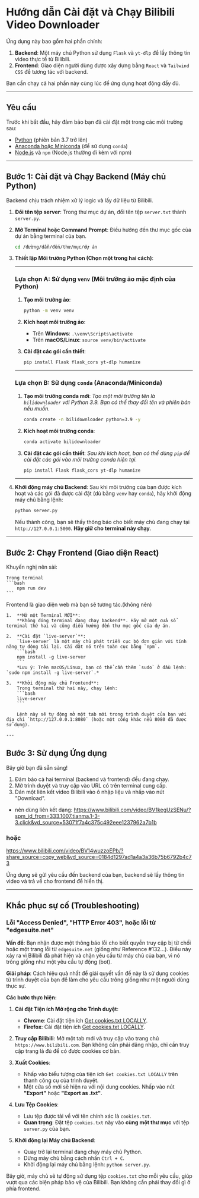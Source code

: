 # Hướng dẫn Cài đặt và Chạy Bilibili Video Downloader

Ứng dụng này bao gồm hai phần chính:
1.  **Backend**: Một máy chủ Python sử dụng `Flask` và `yt-dlp` để lấy thông tin video thực tế từ Bilibili.
2.  **Frontend**: Giao diện người dùng được xây dựng bằng `React` và `Tailwind CSS` để tương tác với backend.

Bạn cần chạy cả hai phần này cùng lúc để ứng dụng hoạt động đầy đủ.

---

## Yêu cầu
Trước khi bắt đầu, hãy đảm bảo bạn đã cài đặt một trong các môi trường sau:
-   [Python](https://www.python.org/downloads/) (phiên bản 3.7 trở lên)
-   [Anaconda hoặc Miniconda](https://docs.conda.io/projects/miniconda/en/latest/) (để sử dụng `conda`)
-   [Node.js](https://nodejs.org/) và `npm` (Node.js thường đi kèm với npm)

---

## Bước 1: Cài đặt và Chạy Backend (Máy chủ Python)

Backend chịu trách nhiệm xử lý logic và lấy dữ liệu từ Bilibili.

1.  **Đổi tên tệp server**:
    Trong thư mục dự án, đổi tên tệp `server.txt` thành `server.py`.

2.  **Mở Terminal hoặc Command Prompt**:
    Điều hướng đến thư mục gốc của dự án bằng terminal của bạn.
    ```bash
    cd /đường/dẫn/đến/thư/mục/dự án
    ```

3.  **Thiết lập Môi trường Python (Chọn một trong hai cách)**:

    ---
    ### Lựa chọn A: Sử dụng `venv` (Môi trường ảo mặc định của Python)

    1.  **Tạo môi trường ảo**:
        ```bash
        python -m venv venv
        ```
    2.  **Kích hoạt môi trường ảo**:
        -   Trên **Windows**: `.\venv\Scripts\activate`
        -   Trên **macOS/Linux**: `source venv/bin/activate`

    3.  **Cài đặt các gói cần thiết**:
        ```bash
        pip install Flask flask_cors yt-dlp humanize
        ```
    ---
    ### Lựa chọn B: Sử dụng `conda` (Anaconda/Miniconda)

    1.  **Tạo môi trường conda mới**:
        *Tạo một môi trường tên là `bilidownloader` với Python 3.9. Bạn có thể thay đổi tên và phiên bản nếu muốn.*
        ```bash
        conda create -n bilidownloader python=3.9 -y
        ```
    2.  **Kích hoạt môi trường conda**:
        ```bash
        conda activate bilidownloader
        ```
    3.  **Cài đặt các gói cần thiết**:
        *Sau khi kích hoạt, bạn có thể dùng `pip` để cài đặt các gói vào môi trường conda hiện tại.*
        ```bash
        pip install Flask flask_cors yt-dlp humanize
        ```
    ---

4.  **Khởi động máy chủ Backend**:
    Sau khi môi trường của bạn được kích hoạt và các gói đã được cài đặt (dù bằng `venv` hay `conda`), hãy khởi động máy chủ bằng lệnh:
    ```bash
    python server.py
    ```

    Nếu thành công, bạn sẽ thấy thông báo cho biết máy chủ đang chạy tại `http://127.0.0.1:5000`.
    **Hãy giữ cho terminal này chạy**.

---

## Bước 2: Chạy Frontend (Giao diện React)
Khuyến nghị nên sài:

    Trong terminal
    ```bash
        npm run dev
    ```

Frontend là giao diện web mà bạn sẽ tương tác.(không nên)

    1.  **Mở một Terminal MỚI**:
        **Không đóng terminal đang chạy backend**. Hãy mở một cửa sổ terminal thứ hai và cũng điều hướng đến thư mục gốc của dự án.

    2.  **Cài đặt `live-server`**:
        `live-server` là một máy chủ phát triển cục bộ đơn giản với tính năng tự động tải lại. Cài đặt nó trên toàn cục bằng `npm`.
        ```bash
        npm install -g live-server
        ```
        *Lưu ý: Trên macOS/Linux, bạn có thể cần thêm `sudo` ở đầu lệnh: `sudo npm install -g live-server`.*

    3.  **Khởi động máy chủ Frontend**:
        Trong terminal thứ hai này, chạy lệnh:
        ```bash
        live-server
        ```

        Lệnh này sẽ tự động mở một tab mới trong trình duyệt của bạn với địa chỉ `http://127.0.0.1:8080` (hoặc một cổng khác nếu 8080 đã được sử dụng).

    ---

## Bước 3: Sử dụng Ứng dụng

Bây giờ bạn đã sẵn sàng!
1.  Đảm bảo cả hai terminal (backend và frontend) đều đang chạy.
2.  Mở trình duyệt và truy cập vào URL có trên terminal cung cấp.
3.  Dán một liên kết video Bilibili vào ô nhập liệu và nhấp vào nút "Download".
* nên dùng liên kết dạng: https://www.bilibili.com/video/BV1kegUzSENu/?spm_id_from=333.1007.tianma.1-3-3.click&vd_source=53071f7a4c375c492eee1237962a7b1b
### hoặc ###
https://www.bilibili.com/video/BV14wuzzoEPb/?share_source=copy_web&vd_source=0184d1297ad1a4a3a36b75b6792b4c73

Ứng dụng sẽ gửi yêu cầu đến backend của bạn, backend sẽ lấy thông tin video và trả về cho frontend để hiển thị.

---

## Khắc phục sự cố (Troubleshooting)

### Lỗi "Access Denied", "HTTP Error 403", hoặc lỗi từ "edgesuite.net"

**Vấn đề**: Bạn nhận được một thông báo lỗi cho biết quyền truy cập bị từ chối hoặc một trang lỗi từ `edgesuite.net` (giống như Reference #132...). Điều này xảy ra vì Bilibili đã phát hiện và chặn yêu cầu từ máy chủ của bạn, vì nó trông giống như một yêu cầu tự động (bot).

**Giải pháp**: Cách hiệu quả nhất để giải quyết vấn đề này là sử dụng cookies từ trình duyệt của bạn để làm cho yêu cầu trông giống như một người dùng thực sự.

**Các bước thực hiện:**

1.  **Cài đặt Tiện ích Mở rộng cho Trình duyệt**:
    *   **Chrome**: Cài đặt tiện ích [Get cookies.txt LOCALLY](https://chrome.google.com/webstore/detail/get-cookiestxt-locally/cclelhbbjliilanildpfoflhodmceblm).
    *   **Firefox**: Cài đặt tiện ích [Get cookies.txt LOCALLY](https://addons.mozilla.org/en-US/firefox/addon/get-cookies-txt-locally/).

2.  **Truy cập Bilibili**:
    Mở một tab mới và truy cập vào trang chủ `https://www.bilibili.com`. Bạn không cần phải đăng nhập, chỉ cần truy cập trang là đủ để có được cookies cơ bản.

3.  **Xuất Cookies**:
    *   Nhấp vào biểu tượng của tiện ích `Get cookies.txt LOCALLY` trên thanh công cụ của trình duyệt.
    *   Một cửa sổ mới sẽ hiện ra với nội dung cookies. Nhấp vào nút **"Export"** hoặc **"Export as .txt"**.

4.  **Lưu Tệp Cookies**:
    *   Lưu tệp được tải về với tên chính xác là `cookies.txt`.
    *   **Quan trọng**: Đặt tệp `cookies.txt` này vào **cùng một thư mục** với tệp `server.py` của bạn.

5.  **Khởi động lại Máy chủ Backend**:
    *   Quay trở lại terminal đang chạy máy chủ Python.
    *   Dừng máy chủ bằng cách nhấn `Ctrl + C`.
    *   Khởi động lại máy chủ bằng lệnh: `python server.py`.

Bây giờ, máy chủ sẽ tự động sử dụng tệp `cookies.txt` cho mỗi yêu cầu, giúp vượt qua các biện pháp bảo vệ của Bilibili. Bạn không cần phải thay đổi gì ở phía frontend.
